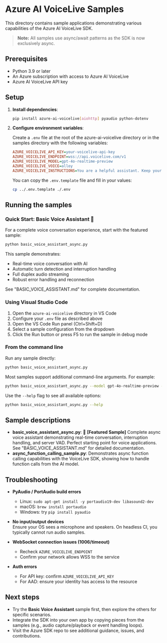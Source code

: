 # Azure AI VoiceLive Samples

This directory contains sample applications demonstrating various capabilities of the Azure AI VoiceLive SDK.

> **Note:** All samples use async/await patterns as the SDK is now exclusively async.

## Prerequisites

- Python 3.9 or later
- An Azure subscription with access to Azure AI VoiceLive
- Azure AI VoiceLive API key

## Setup

1. **Install dependencies**:

   ```bash
   pip install azure-ai-voicelive[aiohttp] pyaudio python-dotenv
   ```

2. **Configure environment variables**:

   Create a `.env` file at the root of the azure-ai-voicelive directory or in the samples directory with the following variables:

   ```ini
   AZURE_VOICELIVE_API_KEY=your-voicelive-api-key
   AZURE_VOICELIVE_ENDPOINT=wss://api.voicelive.com/v1
   AZURE_VOICELIVE_MODEL=gpt-4o-realtime-preview
   AZURE_VOICELIVE_VOICE=alloy
   AZURE_VOICELIVE_INSTRUCTIONS=You are a helpful assistant. Keep your responses concise.
   ```

   You can copy the `.env.template` file and fill in your values:

   ```bash
   cp ../.env.template ./.env
   ```

## Running the samples

### Quick Start: Basic Voice Assistant 🎤

For a complete voice conversation experience, start with the featured sample:

```bash
python basic_voice_assistant_async.py
```

This sample demonstrates:

- Real-time voice conversation with AI
- Automatic turn detection and interruption handling  
- Full duplex audio streaming
- Robust error handling and reconnection

See "BASIC_VOICE_ASSISTANT.md" for complete documentation.

### Using Visual Studio Code

1. Open the `azure-ai-voicelive` directory in VS Code
2. Configure your `.env` file as described above
3. Open the VS Code Run panel (Ctrl+Shift+D)
4. Select a sample configuration from the dropdown
5. Click the Run button or press F5 to run the sample in debug mode

### From the command line

Run any sample directly:

```bash
python basic_voice_assistant_async.py
```

Most samples support additional command-line arguments. For example:

```bash
python basic_voice_assistant_async.py --model gpt-4o-realtime-preview --voice alloy
```

Use the `--help` flag to see all available options:

```bash
python basic_voice_assistant_async.py --help
```

## Sample descriptions

- **basic_voice_assistant_async.py**: 🌟 **[Featured Sample]** Complete async voice assistant demonstrating real-time conversation, interruption handling, and server VAD. Perfect starting point for voice applications. See "BASIC_VOICE_ASSISTANT.md" for detailed documentation.
- **async_function_calling_sample.py**: Demonstrates async function calling capabilities with the VoiceLive SDK, showing how to handle function calls from the AI model.

## Troubleshooting

- **PyAudio / PortAudio build errors**
  - Linux: `sudo apt-get install -y portaudio19-dev libasound2-dev`
  - macOS: `brew install portaudio`
  - Windows: try `pip install pyaudio`

- **No input/output devices**  
  Ensure your OS sees a microphone and speakers. On headless CI, you typically cannot run audio samples.

- **WebSocket connection issues (1006/timeout)**
  - Recheck `AZURE_VOICELIVE_ENDPOINT`
  - Confirm your network allows WSS to the service

- **Auth errors**
  - For API key: confirm `AZURE_VOICELIVE_API_KEY`
  - For AAD: ensure your identity has access to the resource

## Next steps

- Try the **Basic Voice Assistant** sample first, then explore the others for specific scenarios.
- Integrate the SDK into your own app by copying pieces from the samples (e.g., audio capture/playback or event handling loops).
- Visit the Azure SDK repo to see additional guidance, issues, and contributions.
